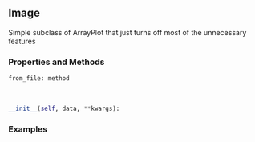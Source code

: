 ## <a id="McUtils.McUtils.Plots.Image.Image">Image</a>
Simple subclass of ArrayPlot that just turns off most of the unnecessary features

### Properties and Methods
```python
from_file: method
```
<a id="McUtils.McUtils.Plots.Image.Image.__init__" class="docs-object-method">&nbsp;</a>
```python
__init__(self, data, **kwargs): 
```

### Examples


